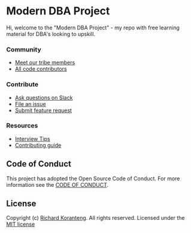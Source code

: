 # Modern DBA Project 
Hi, welcome to the "Modern DBA Project" - my repo with free learning material for DBA's looking to upskill.

### Community
* [Meet our tribe members](TRIBE.md)
* [All code contributors](https://github.com/RKKoranteng/modern-dba/graphs/contributors)

### Contribute
* [Ask questions on Slack](#)
* [File an issue](#)
* [Submit feature request](#)

### Resources
* [Interview Tips](#)
* [Contributing guide](CONTRIBUTING_GUIDE)

## Code of Conduct
This project has adopted the Open Source Code of Conduct. For more information see the [CODE OF CONDUCT](CODE_OF_CONDUCT.md).

## License
Copyright (c) [Richard Koranteng](#). All rights reserved.
Licensed under the [MIT license](#)
